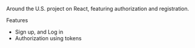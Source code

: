 Around the U.S. project on React, featuring authorization and registration.

Features 
- Sign up, and Log in
- Authorization using tokens
